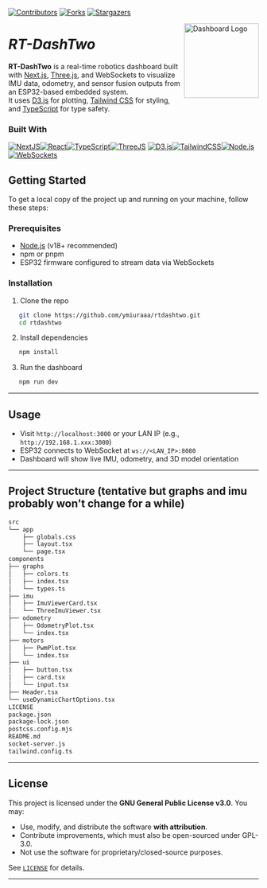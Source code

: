 <!-- PROJECT SHIELDS -->
<!--
*** I'm using markdown "reference style" links for readability.
*** Reference links are enclosed in brackets [ ] instead of parentheses ( ).
*** See the bottom of this document for the declaration of the reference variables
*** for contributors-url, forks-url, etc.
-->
<div align="left">

[![Contributors][contributors-shield]][contributors-url]
[![Forks][forks-shield]][forks-url] [![Stargazers][stars-shield]][stars-url]

</div>

<a href="#">
  <img alt="Dashboard Logo" src="public/dash.png" align="right" width="150">
</a>

<div align="left">
  <h1><em>RT-DashTwo</em></h1>
</div>

**RT-DashTwo** is a real-time robotics dashboard built with [Next.js](https://nextjs.org/), [Three.js](https://threejs.org/), and WebSockets to visualize IMU data, odometry, and sensor fusion outputs from an ESP32-based embedded system.  
It uses [D3.js](https://d3js.org/) for plotting, [Tailwind CSS](https://tailwindcss.com/) for styling, and [TypeScript](https://www.typescriptlang.org/) for type safety.


### Built With

<a href="https://nextjs.org/" target="__blank"><img alt="NextJS" src="https://img.shields.io/badge/next%20js-000000?style=for-the-badge&logo=nextdotjs&logoColor=white"/></a><a href="https://react.dev/" target="__blank"><img alt="React" src="https://img.shields.io/badge/react-20232A?style=for-the-badge&logo=react&logoColor=61DAFB"/></a><a href="https://www.typescriptlang.org/" target="__blank"><img alt="TypeScript" src="https://img.shields.io/badge/typescript-007ACC?style=for-the-badge&logo=typescript&logoColor=white"/></a><a href="https://threejs.org/" target="__blank"><img alt="ThreeJS" src="https://img.shields.io/badge/threejs-black?style=for-the-badge&logo=three.js&logoColor=white"/></a>
<a href="https://d3js.org/" target="__blank"><img alt="D3.js" src="https://img.shields.io/badge/d3.js-F9A03C?style=for-the-badge&logo=d3dotjs&logoColor=white"/></a><a href="https://tailwindcss.com/" target="__blank"><img alt="TailwindCSS" src="https://img.shields.io/badge/tailwindcss-38B2AC?style=for-the-badge&logo=tailwind-css&logoColor=white"/></a><a href="https://nodejs.org/" target="__blank"><img alt="Node.js" src="https://img.shields.io/badge/node.js-43853D?style=for-the-badge&logo=node.js&logoColor=white"/></a><a href="https://developer.mozilla.org/en-US/docs/Web/API/WebSockets_API" target="__blank"><img alt="WebSockets" src="https://img.shields.io/badge/websockets-35495E?style=for-the-badge&logo=websocket&logoColor=white"/></a>


<!-- GETTING STARTED -->
## Getting Started

To get a local copy of the project up and running on your machine, follow these steps:

### Prerequisites

- [Node.js](https://nodejs.org/) (v18+ recommended)
- npm or pnpm
- ESP32 firmware configured to stream data via WebSockets

### Installation

1. Clone the repo
```sh
   git clone https://github.com/ymiuraaa/rtdashtwo.git
   cd rtdashtwo
```

2. Install dependencies

```sh
   npm install
```

3. Run the dashboard

```sh
   npm run dev
```

---

## Usage

* Visit `http://localhost:3000` or your LAN IP (e.g., `http://192.168.1.xxx:3000`)
* ESP32 connects to WebSocket at `ws://<LAN_IP>:8080`
* Dashboard will show live IMU, odometry, and 3D model orientation

---

## Project Structure (tentative but graphs and imu probably won't change for a while)

```sh
src
└── app
    ├── globals.css
    ├── layout.tsx
    └── page.tsx
components
├── graphs
│   ├── colors.ts
│   ├── index.tsx
│   └── types.ts
├── imu
│   ├── ImuViewerCard.tsx
│   └── ThreeImuViewer.tsx
├── odometry
│   ├── OdometryPlot.tsx
│   └── index.tsx
├── motors
│   ├── PwmPlot.tsx
│   └── index.tsx
├── ui
│   ├── button.tsx
│   ├── card.tsx
│   └── input.tsx
├── Header.tsx
└── useDynamicChartOptions.tsx
LICENSE
package.json
package-lock.json
postcss.config.mjs
README.md
socket-server.js
tailwind.config.ts
```

---
<!-- License -->
## License

This project is licensed under the **GNU General Public License v3.0**.
You may:

* Use, modify, and distribute the software **with attribution**.
* Contribute improvements, which must also be open-sourced under GPL-3.0.
* Not use the software for proprietary/closed-source purposes.

See [`LICENSE`](./LICENSE) for details.

---

[contributors-shield]: https://img.shields.io/github/contributors/ymiuraaa/rtdashtwo.svg?style=for-the-badge
[contributors-url]: https://github.com/ymiuraaa/rtdashtwo/graphs/contributors
[forks-shield]: https://img.shields.io/github/forks/ymiuraaa/rtdashtwo.svg?style=for-the-badge
[forks-url]: https://github.com/ymiuraaa/rtdashtwo/network/members
[stars-shield]: https://img.shields.io/github/stars/ymiuraaa/rtdashtwo.svg?style=for-the-badge
[stars-url]: https://github.com/ymiuraaa/rtdashtwo/stargazers